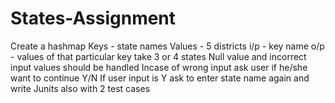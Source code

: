 # States-Assignment

Create a hashmap 
Keys - state names
Values - 5 districts 
i/p - key name 
o/p - values of that particular key take 3 or 4 states 
Null value and incorrect input values should be handled Incase of wrong input
ask user if he/she want to continue Y/N If user input is Y
ask to enter state name again and write Junits also with 2 test cases

